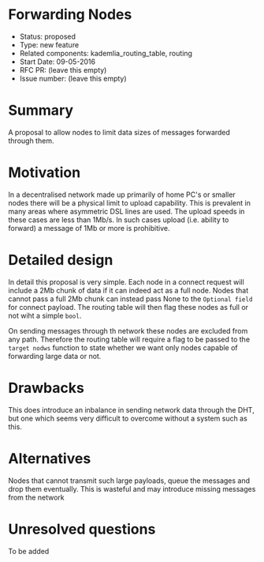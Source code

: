 # Forwarding Nodes

- Status: proposed
- Type: new feature
- Related components: kademlia_routing_table, routing
- Start Date: 09-05-2016
- RFC PR: (leave this empty)
- Issue number: (leave this empty)

# Summary

A proposal to allow nodes to limit data sizes of messages forwarded through them.

# Motivation

In a decentralised network made up primarily of home PC's or smaller nodes there will be a
physical limit to upload capability. This is prevalent in many areas where asymmetric DSL
lines are used. The upload speeds in these cases are less than 1Mb/s. In such cases upload
(i.e. ability to forward) a message of 1Mb or more is prohibitive.

# Detailed design

In detail this proposal is very simple. Each node in a connect request will include a 2Mb
chunk of data if it can indeed act as a full node. Nodes that cannot pass a full 2Mb chunk can
instead pass None to the `Optional field` for connect payload. The routing table will then
flag these nodes as full or not wiht a simple `bool`.

On sending messages through th network these nodes are excluded from any path. Therefore the
routing table will require a flag to be passed to the `target nodws` function to state
whether we want only nodes capable of forwarding large data or not.


# Drawbacks

This does introduce an inbalance in sending network data through the DHT, but one which seems
very difficult to overcome without a system such as this.

# Alternatives

Nodes that cannot transmit such large payloads, queue the messages and drop them eventually.
This is wasteful and may introduce missing messages from the network

# Unresolved questions

To be added
